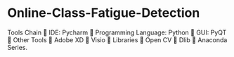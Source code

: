 # Online-Class-Fatigue-Detection
Tools Chain
	IDE: Pycharm
	Programming Language: Python
	GUI: PyQT
	Other Tools
	Adobe XD
	Visio
	Libraries
	Open CV
	Dlib
	Anaconda Series.
